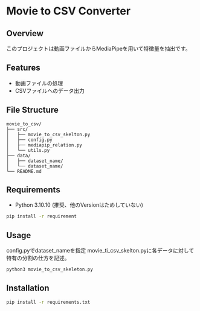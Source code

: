 # Movie to CSV Converter

## Overview
このプロジェクトは動画ファイルからMediaPipeを用いて特徴量を抽出です。

## Features
- 動画ファイルの処理
- CSVファイルへのデータ出力

## File Structure
```
movie_to_csv/
├── src/
│   ├── movie_to_csv_skelton.py
│   ├── config.py
│   ├── mediapip_relation.py
│   └── utils.py
├── data/
│   ├── dataset_name/
│   └── dataset_name/
└── README.md
```

## Requirements
- Python 3.10.10 (推奨、他のVersionはためしていない)
```bash
pip install -r requirement
```
## Usage
config.pyでdataset_nameを指定
movie_ti_csv_skelton.pyに各データに対して特有の分割の仕方を記述。
```bash
python3 movie_to_csv_skeleton.py
```

## Installation
```bash
pip install -r requirements.txt
```

